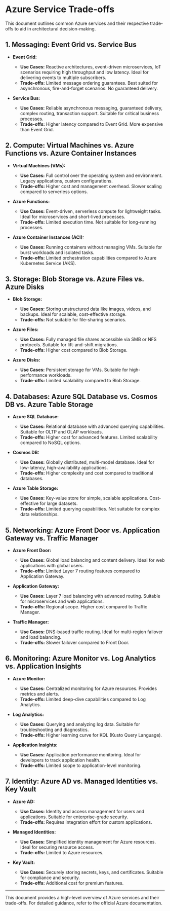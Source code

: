# Azure Service Trade-offs

This document outlines common Azure services and their respective trade-offs to aid in architectural decision-making.

## 1. Messaging: Event Grid vs. Service Bus

- **Event Grid:**
  - **Use Cases:** Reactive architectures, event-driven microservices, IoT scenarios requiring high throughput and low latency. Ideal for delivering events to multiple subscribers.
  - **Trade-offs:** Limited message ordering guarantees. Best suited for asynchronous, fire-and-forget scenarios. No guaranteed delivery.

- **Service Bus:**
  - **Use Cases:** Reliable asynchronous messaging, guaranteed delivery, complex routing, transaction support. Suitable for critical business processes.
  - **Trade-offs:** Higher latency compared to Event Grid. More expensive than Event Grid.

## 2. Compute: Virtual Machines vs. Azure Functions vs. Azure Container Instances

- **Virtual Machines (VMs):**
  - **Use Cases:** Full control over the operating system and environment. Legacy applications, custom configurations.
  - **Trade-offs:** Higher cost and management overhead. Slower scaling compared to serverless options.

- **Azure Functions:**
  - **Use Cases:** Event-driven, serverless compute for lightweight tasks. Ideal for microservices and short-lived processes.
  - **Trade-offs:** Limited execution time. Not suitable for long-running processes.

- **Azure Container Instances (ACI):**
  - **Use Cases:** Running containers without managing VMs. Suitable for burst workloads and isolated tasks.
  - **Trade-offs:** Limited orchestration capabilities compared to Azure Kubernetes Service (AKS).

## 3. Storage: Blob Storage vs. Azure Files vs. Azure Disks

- **Blob Storage:**
  - **Use Cases:** Storing unstructured data like images, videos, and backups. Ideal for scalable, cost-effective storage.
  - **Trade-offs:** Not suitable for file-sharing scenarios.

- **Azure Files:**
  - **Use Cases:** Fully managed file shares accessible via SMB or NFS protocols. Suitable for lift-and-shift migrations.
  - **Trade-offs:** Higher cost compared to Blob Storage.

- **Azure Disks:**
  - **Use Cases:** Persistent storage for VMs. Suitable for high-performance workloads.
  - **Trade-offs:** Limited scalability compared to Blob Storage.

## 4. Databases: Azure SQL Database vs. Cosmos DB vs. Azure Table Storage

- **Azure SQL Database:**
  - **Use Cases:** Relational database with advanced querying capabilities. Suitable for OLTP and OLAP workloads.
  - **Trade-offs:** Higher cost for advanced features. Limited scalability compared to NoSQL options.

- **Cosmos DB:**
  - **Use Cases:** Globally distributed, multi-model database. Ideal for low-latency, high-availability applications.
  - **Trade-offs:** Higher complexity and cost compared to traditional databases.

- **Azure Table Storage:**
  - **Use Cases:** Key-value store for simple, scalable applications. Cost-effective for large datasets.
  - **Trade-offs:** Limited querying capabilities. Not suitable for complex data relationships.

## 5. Networking: Azure Front Door vs. Application Gateway vs. Traffic Manager

- **Azure Front Door:**
  - **Use Cases:** Global load balancing and content delivery. Ideal for web applications with global users.
  - **Trade-offs:** Limited Layer 7 routing features compared to Application Gateway.

- **Application Gateway:**
  - **Use Cases:** Layer 7 load balancing with advanced routing. Suitable for microservices and web applications.
  - **Trade-offs:** Regional scope. Higher cost compared to Traffic Manager.

- **Traffic Manager:**
  - **Use Cases:** DNS-based traffic routing. Ideal for multi-region failover and load balancing.
  - **Trade-offs:** Slower failover compared to Front Door.

## 6. Monitoring: Azure Monitor vs. Log Analytics vs. Application Insights

- **Azure Monitor:**
  - **Use Cases:** Centralized monitoring for Azure resources. Provides metrics and alerts.
  - **Trade-offs:** Limited deep-dive capabilities compared to Log Analytics.

- **Log Analytics:**
  - **Use Cases:** Querying and analyzing log data. Suitable for troubleshooting and diagnostics.
  - **Trade-offs:** Higher learning curve for KQL (Kusto Query Language).

- **Application Insights:**
  - **Use Cases:** Application performance monitoring. Ideal for developers to track application health.
  - **Trade-offs:** Limited scope to application-level monitoring.

## 7. Identity: Azure AD vs. Managed Identities vs. Key Vault

- **Azure AD:**
  - **Use Cases:** Identity and access management for users and applications. Suitable for enterprise-grade security.
  - **Trade-offs:** Requires integration effort for custom applications.

- **Managed Identities:**
  - **Use Cases:** Simplified identity management for Azure resources. Ideal for securing resource access.
  - **Trade-offs:** Limited to Azure resources.

- **Key Vault:**
  - **Use Cases:** Securely storing secrets, keys, and certificates. Suitable for compliance and security.
  - **Trade-offs:** Additional cost for premium features.

---

This document provides a high-level overview of Azure services and their trade-offs. For detailed guidance, refer to the official Azure documentation.